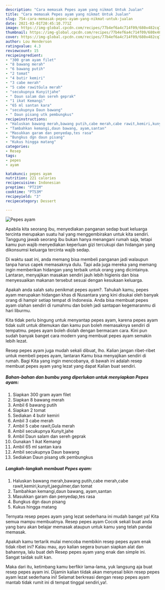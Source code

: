 ```yaml
---
description: "Cara memasak Pepes ayam yang nikmat Untuk Jualan"
title: "Cara memasak Pepes ayam yang nikmat Untuk Jualan"
slug: 754-cara-memasak-pepes-ayam-yang-nikmat-untuk-jualan
date: 2021-03-01T20:45:10.771Z
image: https://img-global.cpcdn.com/recipes/77b4ef6a4c714f09/680x482cq70/pepes-ayam-foto-resep-utama.jpg
thumbnail: https://img-global.cpcdn.com/recipes/77b4ef6a4c714f09/680x482cq70/pepes-ayam-foto-resep-utama.jpg
cover: https://img-global.cpcdn.com/recipes/77b4ef6a4c714f09/680x482cq70/pepes-ayam-foto-resep-utama.jpg
author: Lou Henderson
ratingvalue: 4.3
reviewcount: 15
recipeingredient:
- "300 gram ayam filet"
- "8 bawang merah"
- "6 bawang putih"
- "2 tomat"
- "4 butir kemiri"
- "3 cabe merah"
- "5 cabe rawitGula merah"
- "secukupnya Kunyitjahe"
- " Daun salam dan sereh geprak"
- "1 ikat Kemangi"
- "65 ml santan kara"
- "secukupnya Daun bawang"
- " Daun pisang utk pembungkus"
recipeinstructions:
- "Haluskan bawang merah,bawang putih,cabe merah,cabe rawit,kemiri,kunyit,jaegulmer,dan tomat"
- "Tambahkan kemangi,daun bawang, ayam,santan"
- "Masukkan garam dan penyedap,tes rasa"
- "Bungkus dgn daun pisang"
- "Kukus hingga matang"
categories:
- Resep
tags:
- pepes
- ayam

katakunci: pepes ayam 
nutrition: 221 calories
recipecuisine: Indonesian
preptime: "PT21M"
cooktime: "PT53M"
recipeyield: "3"
recipecategory: Dessert

---
```



![Pepes ayam](https://img-global.cpcdn.com/recipes/77b4ef6a4c714f09/680x482cq70/pepes-ayam-foto-resep-utama.jpg)

Apabila kita seorang ibu, menyediakan panganan sedap buat keluarga tercinta merupakan suatu hal yang menggembirakan untuk kita sendiri. Tanggung jawab seorang ibu bukan hanya menangani rumah saja, tetapi kamu pun wajib menyediakan keperluan gizi tercukupi dan hidangan yang dikonsumsi keluarga tercinta wajib sedap.

Di waktu  saat ini, anda memang bisa membeli panganan jadi walaupun tanpa harus capek memasaknya dulu. Tapi ada juga mereka yang memang ingin memberikan hidangan yang terbaik untuk orang yang dicintainya. Lantaran, menyajikan masakan sendiri jauh lebih higienis dan bisa menyesuaikan makanan tersebut sesuai dengan kesukaan keluarga. 



Apakah anda salah satu penikmat pepes ayam?. Tahukah kamu, pepes ayam merupakan hidangan khas di Nusantara yang kini disukai oleh banyak orang di hampir setiap tempat di Indonesia. Anda bisa membuat pepes ayam olahan sendiri di rumahmu dan boleh jadi santapan kegemaranmu di hari liburmu.

Kita tidak perlu bingung untuk menyantap pepes ayam, karena pepes ayam tidak sulit untuk ditemukan dan kamu pun boleh memasaknya sendiri di tempatmu. pepes ayam boleh diolah dengan bermacam cara. Kini pun sudah banyak banget cara modern yang membuat pepes ayam semakin lebih lezat.

Resep pepes ayam juga mudah sekali dibuat, lho. Kalian jangan ribet-ribet untuk membeli pepes ayam, lantaran Kamu bisa menyajikan sendiri di rumah. Bagi Kita yang ingin mencobanya, di bawah ini adalah resep membuat pepes ayam yang lezat yang dapat Kalian buat sendiri.

<!--inarticleads1-->

##### Bahan-bahan dan bumbu yang diperlukan untuk menyiapkan Pepes ayam:

1. Siapkan 300 gram ayam filet
1. Siapkan 8 bawang merah
1. Ambil 6 bawang putih
1. Siapkan 2 tomat
1. Sediakan 4 butir kemiri
1. Ambil 3 cabe merah
1. Ambil 5 cabe rawit,Gula merah
1. Ambil secukupnya Kunyit,jahe
1. Ambil  Daun salam dan sereh geprak
1. Gunakan 1 ikat Kemangi
1. Ambil 65 ml santan kara
1. Ambil secukupnya Daun bawang
1. Sediakan  Daun pisang utk pembungkus




<!--inarticleads2-->

##### Langkah-langkah membuat Pepes ayam:

1. Haluskan bawang merah,bawang putih,cabe merah,cabe rawit,kemiri,kunyit,jaegulmer,dan tomat
1. Tambahkan kemangi,daun bawang, ayam,santan
1. Masukkan garam dan penyedap,tes rasa
1. Bungkus dgn daun pisang
1. Kukus hingga matang




Ternyata resep pepes ayam yang lezat sederhana ini mudah banget ya! Kita semua mampu membuatnya. Resep pepes ayam Cocok sekali buat anda yang baru akan belajar memasak ataupun untuk kamu yang telah pandai memasak.

Apakah kamu tertarik mulai mencoba membikin resep pepes ayam enak tidak ribet ini? Kalau mau, ayo kalian segera buruan siapkan alat dan bahannya, lalu buat deh Resep pepes ayam yang enak dan simple ini. Sangat taidak sulit kan. 

Maka dari itu, ketimbang kamu berfikir lama-lama, yuk langsung aja buat resep pepes ayam ini. Dijamin kalian tiidak akan menyesal bikin resep pepes ayam lezat sederhana ini! Selamat berkreasi dengan resep pepes ayam mantab tidak rumit ini di tempat tinggal sendiri,ya!.

